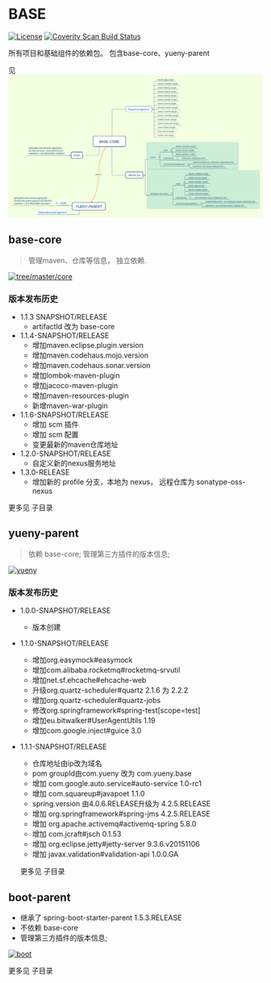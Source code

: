 ﻿# BASE

[![License](https://img.shields.io/badge/License-Apache%202.0-blue.svg)](https://opensource.org/licenses/Apache-2.0)
<a href="">
  <img alt="Coverity Scan Build Status" src="https://img.shields.io/coverity/scan/8244.svg"/>
</a>


所有项目和基础组件的依赖包。
包含base-core、yueny-parent

见 [![base_依赖图.png](https://github.com/yueny/base/blob/1.3.0/base_依赖图.png)]()

## **base-core**
   > 管理maven、仓库等信息， 独立依赖.
  
   [![tree/master/core](https://file-vague.codealy.com/code/yueny/base/base-core.jpg)]()
   
###  版本发布历史
   + 1.1.3 SNAPSHOT/RELEASE
      - artifactId 改为 base-core
   + 1.1.4-SNAPSHOT/RELEASE
      - 增加maven.eclipse.plugin.version
      - 增加maven.codehaus.mojo.version
      - 增加maven.codehaus.sonar.version
      - 增加lombok-maven-plugin
      - 增加jacoco-maven-plugin
      - 增加maven-resources-plugin
      - 新增maven-war-plugin
   + 1.1.6-SNAPSHOT/RELEASE
      - 增加 scm 插件
      - 增加 scm 配置
      - 变更最新的maven仓库地址
   + 1.2.0-SNAPSHOT/RELEASE
      - 自定义新的nexus服务地址
   + 1.3.0-RELEASE
      - 增加新的 profile 分支，本地为 nexus， 远程仓库为 sonatype-oss-nexus
      
   更多见 <core> 子目录
  
## **yueny-parent**
   > 依赖 base-core; 
   > 管理第三方插件的版本信息;
   
   [![yueny](https://file-vague.codealy.com/code/yueny/base/yueny-parent.jpg)]()
   
   
### 版本发布历史
 + 1.0.0-SNAPSHOT/RELEASE
    - 版本创建
 + 1.1.0-SNAPSHOT/RELEASE
    - 增加org.easymock#easymock
    - 增加com.alibaba.rocketmq#rocketmq-srvutil
    - 增加net.sf.ehcache#ehcache-web
    - 升级org.quartz-scheduler#quartz 2.1.6 为 2.2.2
    - 增加org.quartz-scheduler#quartz-jobs
    - 修改org.springframework#spring-test[scope=test]
    - 增加eu.bitwalker#UserAgentUtils 1.19
    - 增加com.google.inject#guice 3.0
        
 + 1.1.1-SNAPSHOT/RELEASE
    - 仓库地址由ip改为域名
    - pom groupId由com.yueny 改为 com.yueny.base
    - 增加 com.google.auto.service#auto-service 1.0-rc1
    - 增加 com.squareup#javapoet 1.1.0
    - spring.version 由4.0.6.RELEASE升级为 4.2.5.RELEASE
    - 增加 org.springframework#spring-jms 4.2.5.RELEASE
    - 增加 org.apache.activemq#activemq-spring 5.8.0
    - 增加 com.jcraft#jsch 0.1.53
    - 增加 org.eclipse.jetty#jetty-server 9.3.6.v20151106
    - 增加 javax.validation#validation-api 1.0.0.GA
    
   更多见 <yueny> 子目录
  			
## **boot-parent**
   * 继承了 spring-boot-starter-parent 1.5.3.RELEASE
   * 不依赖 base-core
   * 管理第三方插件的版本信息;
   
   [![boot](https://file-vague.codealy.com/code/yueny/base/boot-parent.jpg)]()
   

   更多见 <boot> 子目录